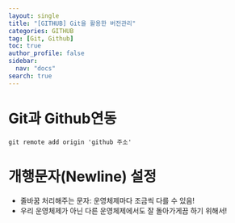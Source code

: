 ```yaml
---
layout: single
title: "[GITHUB] Git을 활용한 버전관리"
categories: GITHUB
tag: [Git, Github]
toc: true
author_profile: false
sidebar:
  nav: "docs"
search: true
---
```


# Git과 Github연동

```
git remote add origin 'github 주소'
```

# 개행문자(Newline) 설정

- 줄바꿈 처리해주는 문자: 운영체제마다 조금씩 다를 수 있음!
- 우리 운영체제가 아닌 다른 운영체제에서도 잘 돌아가게끔 하기 위해서!
